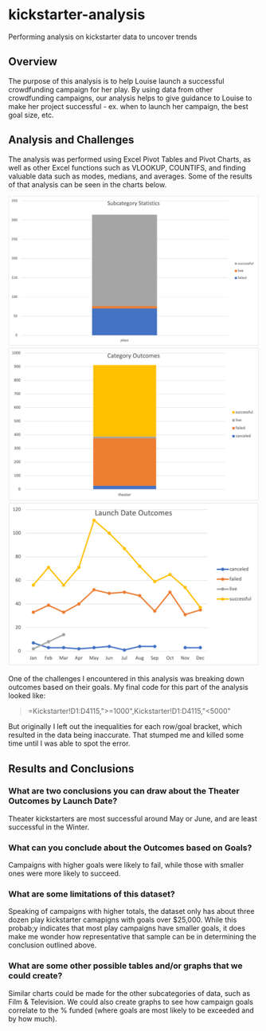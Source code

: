 # kickstarter-analysis
Performing analysis on kickstarter data to uncover trends

## **Overview**
The purpose of this analysis is to help Louise launch a successful crowdfunding campaign for her play. By using data from other crowdfunding campaigns, our analysis helps to give guidance to Louise to make her project successful - ex. when to launch her campaign, the best goal size, etc.

## **Analysis and Challenges**
The analysis was performed using Excel Pivot Tables and Pivot Charts, as well as other Excel functions such as VLOOKUP, COUNTIFS, and finding valuable data such as modes, medians, and averages. Some of the results of that analysis can be seen in the charts below.

![SubcategoryStatistics](SubcategoryStatistics.png)
![CategoryOutcomes](CategoryOutcomes.png)
![LaunchDateOutcomes](LaunchDateOutcomes.png)

One of the challenges I encountered in this analysis was breaking down outcomes based on their goals. My final code for this part of the analysis looked like:
 
> =Kickstarter!D1:D4115,">=1000",Kickstarter!D1:D4115,"<5000"
 
But originally I left out the inequalities for each row/goal bracket, which resulted in the data being inaccurate. That stumped me and killed some time until I was able to spot the error.

## **Results and Conclusions**

### **What are two conclusions you can draw about the Theater Outcomes by Launch Date?**
Theater kickstarters are most successful around May or June, and are least successful in the Winter.

### **What can you conclude about the Outcomes based on Goals?**
Campaigns with higher goals were likely to fail, while those with smaller ones were more likely to succeed. 

### **What are some limitations of this dataset?**
Speaking of campaigns with higher totals, the dataset only has about three dozen play kickstarter camapigns with goals over $25,000. While this probab;y indicates that most play campaigns have smaller goals, it does make me wonder how representative that sample can be in determining the conclusion outlined above.

### **What are some other possible tables and/or graphs that we could create?**
Similar charts could be made for the other subcategories of data, such as Film & Television. We could also create graphs to see how campaign goals correlate to the % funded (where goals are most likely to be exceeded and by how much).
